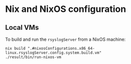 # Nix and NixOS configuration

## Local VMs

To build and run the `rsyslogServer` from a NixOS machine:

```
nix build ".#nixosConfigurations.x86_64-linux.rsyslogServer.config.system.build.vm"
./result/bin/run-nixos-vm
```

